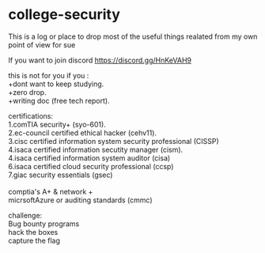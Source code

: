 # college-security
This is a log or place to drop most of the useful things realated from my own point of view for sue

If you want to join discord 
https://discord.gg/HnKeVAH9

this is not for you if you :<br>
+dont want to keep studying.<br>
+zero drop.<br>
+writing doc (free tech report).<br>

certifications:<br>
1.comTIA security+ (syo-601).<br>
2.ec-council certified ethical hacker (cehv11).<br>
3.cisc certified information system security professional (CISSP)<br>
4.isaca certified information secutity manager (cism).<br>
4.isaca certified information system auditor (cisa)<br>
6.isaca certified cloud security professional (ccsp)<br>
7.giac security essentials (gsec)<br>
<br>
comptia's A+ & network +<br>
micrsoftAzure or auditing standards (cmmc)<br>


challenge:<br>
Bug bounty programs <br>
hack the boxes<br>
capture the flag<br>
